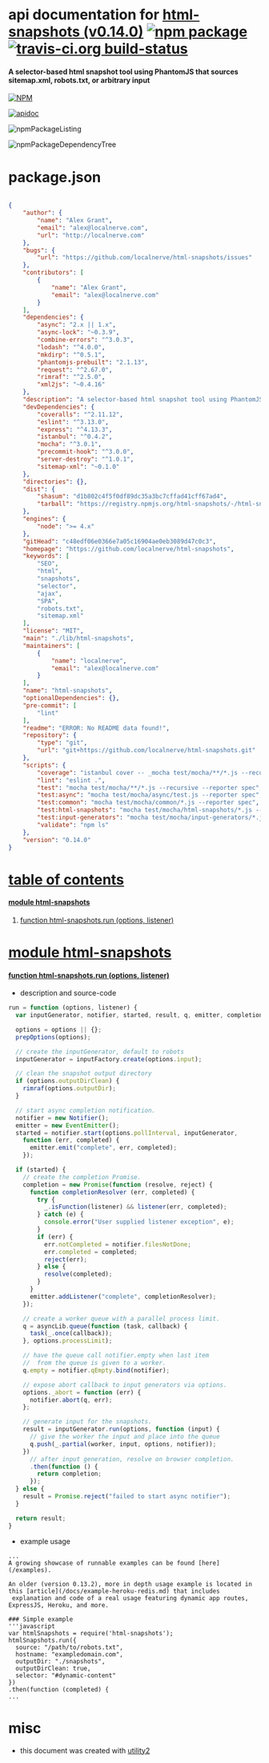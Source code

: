 # api documentation for  [html-snapshots (v0.14.0)](https://github.com/localnerve/html-snapshots)  [![npm package](https://img.shields.io/npm/v/npmdoc-html-snapshots.svg?style=flat-square)](https://www.npmjs.org/package/npmdoc-html-snapshots) [![travis-ci.org build-status](https://api.travis-ci.org/npmdoc/node-npmdoc-html-snapshots.svg)](https://travis-ci.org/npmdoc/node-npmdoc-html-snapshots)
#### A selector-based html snapshot tool using PhantomJS that sources sitemap.xml, robots.txt, or arbitrary input

[![NPM](https://nodei.co/npm/html-snapshots.png?downloads=true)](https://www.npmjs.com/package/html-snapshots)

[![apidoc](https://npmdoc.github.io/node-npmdoc-html-snapshots/build/screenCapture.buildNpmdoc.browser._2Fhome_2Ftravis_2Fbuild_2Fnpmdoc_2Fnode-npmdoc-html-snapshots_2Ftmp_2Fbuild_2Fapidoc.html.png)](https://npmdoc.github.io/node-npmdoc-html-snapshots/build/apidoc.html)

![npmPackageListing](https://npmdoc.github.io/node-npmdoc-html-snapshots/build/screenCapture.npmPackageListing.svg)

![npmPackageDependencyTree](https://npmdoc.github.io/node-npmdoc-html-snapshots/build/screenCapture.npmPackageDependencyTree.svg)



# package.json

```json

{
    "author": {
        "name": "Alex Grant",
        "email": "alex@localnerve.com",
        "url": "http://localnerve.com"
    },
    "bugs": {
        "url": "https://github.com/localnerve/html-snapshots/issues"
    },
    "contributors": [
        {
            "name": "Alex Grant",
            "email": "alex@localnerve.com"
        }
    ],
    "dependencies": {
        "async": "2.x || 1.x",
        "async-lock": "~0.3.9",
        "combine-errors": "^3.0.3",
        "lodash": "^4.0.0",
        "mkdirp": "^0.5.1",
        "phantomjs-prebuilt": "2.1.13",
        "request": "^2.67.0",
        "rimraf": "^2.5.0",
        "xml2js": "~0.4.16"
    },
    "description": "A selector-based html snapshot tool using PhantomJS that sources sitemap.xml, robots.txt, or arbitrary input",
    "devDependencies": {
        "coveralls": "^2.11.12",
        "eslint": "^3.13.0",
        "express": "^4.13.3",
        "istanbul": "^0.4.2",
        "mocha": "^3.0.1",
        "precommit-hook": "^3.0.0",
        "server-destroy": "^1.0.1",
        "sitemap-xml": "~0.1.0"
    },
    "directories": {},
    "dist": {
        "shasum": "d1b802c4f5f0df89dc35a3bc7cffad41cff67ad4",
        "tarball": "https://registry.npmjs.org/html-snapshots/-/html-snapshots-0.14.0.tgz"
    },
    "engines": {
        "node": ">= 4.x"
    },
    "gitHead": "c48edf06e0366e7a05c16904ae0eb3089d47c0c3",
    "homepage": "https://github.com/localnerve/html-snapshots",
    "keywords": [
        "SEO",
        "html",
        "snapshots",
        "selector",
        "ajax",
        "SPA",
        "robots.txt",
        "sitemap.xml"
    ],
    "license": "MIT",
    "main": "./lib/html-snapshots",
    "maintainers": [
        {
            "name": "localnerve",
            "email": "alex@localnerve.com"
        }
    ],
    "name": "html-snapshots",
    "optionalDependencies": {},
    "pre-commit": [
        "lint"
    ],
    "readme": "ERROR: No README data found!",
    "repository": {
        "type": "git",
        "url": "git+https://github.com/localnerve/html-snapshots.git"
    },
    "scripts": {
        "coverage": "istanbul cover -- _mocha test/mocha/**/*.js --recursive --reporter spec",
        "lint": "eslint .",
        "test": "mocha test/mocha/**/*.js --recursive --reporter spec",
        "test:async": "mocha test/mocha/async/test.js --reporter spec",
        "test:common": "mocha test/mocha/common/*.js --reporter spec",
        "test:html-snapshots": "mocha test/mocha/html-snapshots/*.js --reporter spec",
        "test:input-generators": "mocha test/mocha/input-generators/*.js --reporter spec",
        "validate": "npm ls"
    },
    "version": "0.14.0"
}
```



# <a name="apidoc.tableOfContents"></a>[table of contents](#apidoc.tableOfContents)

#### [module html-snapshots](#apidoc.module.html-snapshots)
1.  [function <span class="apidocSignatureSpan">html-snapshots.</span>run (options, listener)](#apidoc.element.html-snapshots.run)



# <a name="apidoc.module.html-snapshots"></a>[module html-snapshots](#apidoc.module.html-snapshots)

#### <a name="apidoc.element.html-snapshots.run"></a>[function <span class="apidocSignatureSpan">html-snapshots.</span>run (options, listener)](#apidoc.element.html-snapshots.run)
- description and source-code
```javascript
run = function (options, listener) {
  var inputGenerator, notifier, started, result, q, emitter, completion;

  options = options || {};
  prepOptions(options);

  // create the inputGenerator, default to robots
  inputGenerator = inputFactory.create(options.input);

  // clean the snapshot output directory
  if (options.outputDirClean) {
    rimraf(options.outputDir);
  }

  // start async completion notification.
  notifier = new Notifier();
  emitter = new EventEmitter();
  started = notifier.start(options.pollInterval, inputGenerator,
    function (err, completed) {
      emitter.emit("complete", err, completed);
    });

  if (started) {
    // create the completion Promise.
    completion = new Promise(function (resolve, reject) {
      function completionResolver (err, completed) {
        try {
          _.isFunction(listener) && listener(err, completed);
        } catch (e) {
          console.error("User supplied listener exception", e);
        }
        if (err) {
          err.notCompleted = notifier.filesNotDone;
          err.completed = completed;
          reject(err);
        } else {
          resolve(completed);
        }
      }
      emitter.addListener("complete", completionResolver);
    });

    // create a worker queue with a parallel process limit.
    q = asyncLib.queue(function (task, callback) {
      task(_.once(callback));
    }, options.processLimit);

    // have the queue call notifier.empty when last item
    //  from the queue is given to a worker.
    q.empty = notifier.qEmpty.bind(notifier);

    // expose abort callback to input generators via options.
    options._abort = function (err) {
      notifier.abort(q, err);
    };

    // generate input for the snapshots.
    result = inputGenerator.run(options, function (input) {
      // give the worker the input and place into the queue
      q.push(_.partial(worker, input, options, notifier));
    })
      // after input generation, resolve on browser completion.
      .then(function () {
        return completion;
      });
  } else {
    result = Promise.reject("failed to start async notifier");
  }

  return result;
}
```
- example usage
```shell
...
A growing showcase of runnable examples can be found [here](/examples).

An older (version 0.13.2), more in depth usage example is located in this [article](/docs/example-heroku-redis.md) that includes
 explanation and code of a real usage featuring dynamic app routes, ExpressJS, Heroku, and more.

### Simple example
'''javascript
var htmlSnapshots = require('html-snapshots');
htmlSnapshots.run({
  source: "/path/to/robots.txt",
  hostname: "exampledomain.com",
  outputDir: "./snapshots",
  outputDirClean: true,
  selector: "#dynamic-content"
})
.then(function (completed) {
...
```



# misc
- this document was created with [utility2](https://github.com/kaizhu256/node-utility2)
